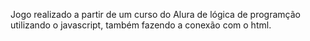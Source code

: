 Jogo realizado a partir de um curso do Alura de lógica de programção utilizando o javascript, também fazendo a conexão com o html.
